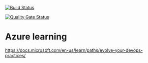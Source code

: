 [![Build Status](https://dev.azure.com/codingvivi/SpaceGame/_apis/build/status/vivijiang.mslearn-tailspin-spacegame-web?branchName=master)](https://dev.azure.com/codingvivi/SpaceGame/_build/latest?definitionId=1&branchName=master)

[![Quality Gate Status](https://sonarcloud.io/api/project_badges/measure?project=space-game-web-007&metric=alert_status)](https://sonarcloud.io/dashboard?id=space-game-web-007)

# Azure learning

https://docs.microsoft.com/en-us/learn/paths/evolve-your-devops-practices/
